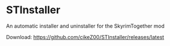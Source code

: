 # STInstaller
An automatic installer and uninstaller for the SkyrimTogether mod

Download: https://github.com/cikeZ00/STInstaller/releases/latest
